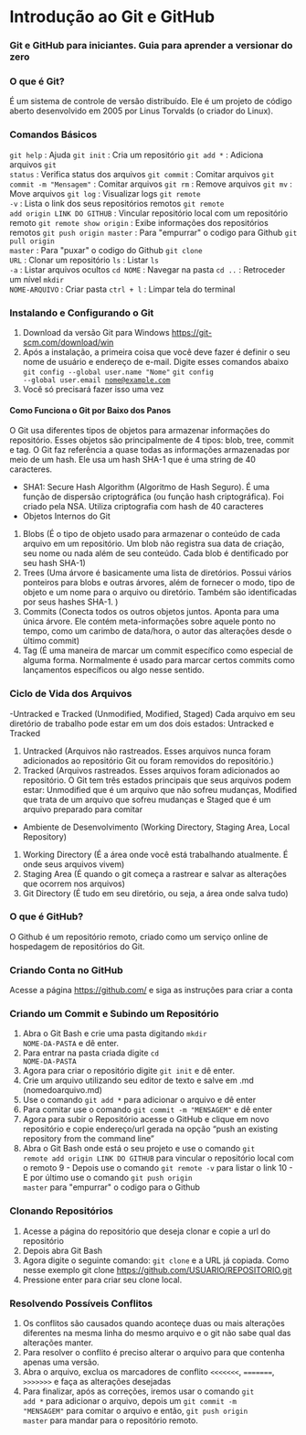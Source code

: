 # Introdução ao Git e GitHub

### Git e GitHub para iniciantes. Guia para aprender a versionar do zero




### O que é Git?

É um sistema de controle de versão distribuído. Ele é um projeto de código aberto desenvolvido em 2005 por Linus Torvalds (o criador do Linux).


### Comandos Básicos

<code>git help</code> : Ajuda 
<code>git init</code> : Cria um repositório
<code>git add *</code> : Adiciona arquivos
<code>git status</code> : Verifica status dos arquivos
<code>git commit</code> : Comitar arquivos
<code>git commit -m "Mensagem"</code> : Comitar arquivos
<code>git rm</code> : Remove arquivos
<code>git mv</code> : Move arquivos
<code>git log</code> : Visualizar logs
<code>git remote -v</code> : Lista o link dos seus repositórios remotos
<code>git remote add origin LINK DO GITHUB</code> : Vincular repositório local com um repositório remoto
<code>git remote show origin</code> : Exibe informações dos repositórios remotos
<code>git push origin master</code> : Para "empurrar" o codigo para Github
<code>git pull origin master</code> : Para "puxar" o codigo do Github
<code>git clone URL</code> : Clonar um repositório
<code>ls</code> : Listar
<code>ls -a</code> : Listar arquivos ocultos
<code>cd NOME</code> : Navegar na pasta
<code>cd ..</code> : Retroceder um nível
<code>mkdir NOME-ARQUIVO</code> : Criar pasta
<code>ctrl + l</code> : Limpar tela do terminal 


### Instalando e Configurando o Git

1. Download da versão Git para Windows  https://git-scm.com/download/win
2. Após a instalação, a primeira coisa que você deve fazer é definir o seu nome de usuário e endereço de e-mail. Digite esses comandos abaixo
   <code>git config --global user.name "Nome"</code>
   <code>git config --global user.email nome@example.com</code>
3. Você só precisará fazer isso uma vez 


#### Como Funciona o Git por Baixo dos Panos

O Git usa diferentes tipos de objetos para armazenar informações do repositório. Esses objetos são principalmente de 4 tipos: blob, tree, commit e tag. O Git faz referência a quase todas as informações armazenadas por meio de um hash. Ele usa um hash SHA-1 que é uma string de 40 caracteres.

- SHA1: Secure Hash Algorithm (Algoritmo de Hash Seguro). É uma função de dispersão criptográfica (ou função hash criptográfica). Foi criado pela NSA. Utiliza criptografia com hash de 40 caracteres
- Objetos Internos do Git 

1. Blobs (É o tipo de objeto usado para armazenar o conteúdo de cada arquivo em um repositório. Um blob não registra sua data de criação, seu nome ou nada além de seu conteúdo. Cada blob é dentificado por seu hash SHA-1)
2. Trees (Uma árvore é basicamente uma lista de diretórios. Possui vários ponteiros para blobs e outras árvores, além de fornecer o modo, tipo de objeto e um nome para o arquivo ou diretório. Também são identificadas por seus hashes SHA-1. )
3. Commits (Conecta todos os outros objetos juntos. Aponta para uma única árvore. Ele contém meta-informações sobre aquele ponto no tempo, como um carimbo de data/hora, o autor das alterações desde o último commit)
4. Tag (É uma maneira de marcar um commit específico como especial de alguma forma. Normalmente é usado para marcar certos commits como lançamentos específicos ou algo nesse sentido.


### Ciclo de Vida dos Arquivos

-Untracked e Tracked (Unmodified, Modified, Staged)
Cada arquivo em seu diretório de trabalho pode estar em um dos dois estados: Untracked e Tracked

1. Untracked (Arquivos não rastreados. Esses arquivos nunca foram adicionados ao repositório Git ou foram removidos do repositório.)
2. Tracked (Arquivos rastreados. Esses arquivos foram adicionados ao repositório. O Git tem três estados principais que seus arquivos podem estar: Unmodified que é um arquivo que não sofreu mudanças, Modified que trata de um arquivo que sofreu mudanças e Staged que é um arquivo preparado para comitar

- Ambiente de Desenvolvimento (Working Directory, Staging Area, Local Repository)

1. Working Directory (É a área onde você está trabalhando atualmente. É onde seus arquivos vivem)
2. Staging Area (É quando o git começa a rastrear e salvar as alterações que ocorrem nos arquivos)
3. Git Directory (É tudo em seu diretório, ou seja, a área onde salva tudo)


### O que é GitHub?

O Github é um repositório remoto, criado como um serviço online de hospedagem de repositórios do Git.


### Criando Conta no GitHub 

Acesse a página https://github.com/ e siga as instruções para criar a conta


### Criando um Commit e Subindo um Repositório

1. Abra o Git Bash e crie uma pasta digitando <code>mkdir NOME-DA-PASTA</code> e dê enter. 
2. Para entrar na pasta criada digite <code>cd NOME-DA-PASTA</code> 
3. Agora para criar o repositório digite <code>git init</code> e dê enter.
4. Crie um arquivo utilizando seu editor de texto e salve em .md (nomedoarquivo.md)
5. Use o comando <code>git add *</code> para adicionar o arquivo e dê enter
6. Para comitar use o comando <code>git commit -m "MENSAGEM"</code> e dê enter
7. Agora para subir o Repositório acesse o GitHub e clique em novo repositório e copie endereço/url gerada na opção “push an existing repository from the command line”
8. Abra o Git Bash onde está o seu projeto e use o comando <code>git remote add origin LINK DO GITHUB</code> para vincular o repositório local com o remoto
   9 - Depois use o comando <code>git remote -v</code> para listar o link
   10 - E por último use o comando <code>git push origin master</code> para "empurrar" o codigo para o Github


### Clonando Repositórios 

1. Acesse a página do repositório que deseja clonar e copie a url do repositório
2. Depois abra Git Bash
3. Agora digite o seguinte comando: <code>git clone</code> e a URL já copiada. Como nesse exemplo git clone https://github.com/USUARIO/REPOSITORIO.git 
4. Pressione enter para criar seu clone local. 


### Resolvendo Possíveis Conflitos

1. Os conflitos são causados quando aconteçe duas ou mais alterações diferentes na mesma linha do mesmo arquivo e o git não sabe qual das alterações manter.
2. Para resolver o conflito é preciso alterar o arquivo para que contenha apenas uma versão.
3. Abra o arquivo, exclua os marcadores de conflito `<<<<<<<`, `=======`, `>>>>>>>` e faça as alterações desejadas
4. Para finalizar, após as correções, iremos usar o comando <code>git add *</code> para adicionar  o arquivo, depois um <code>git commit -m "MENSAGEM"</code> para comitar o arquivo e então, <code>git push origin master</code> para mandar para o repositório remoto.